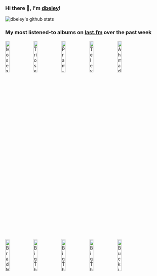 ### Hi there 👋, I'm [dbeley](https://dbeley.ovh/en)!

![dbeley's github stats](https://github-readme-stats.vercel.app/api?username=dbeley)

### My most listened-to albums on [last.fm](https://www.last.fm/user/d_beley) over the past week

[<img src='https://lastfm.freetls.fastly.net/i/u/300x300/5308611ef38df56ea955b14fc1ee46f6.jpg' width='16%' height='16%' alt='Moses Yoofee Trio - MYT'>](https://www.last.fm/music/moses%2byoofee%2btrio/myt)&nbsp;
[<img src='https://lastfm.freetls.fastly.net/i/u/300x300/400dc3c0fe064e739424f2f1bf95561b.jpg' width='16%' height='16%' alt='Triosence - Turning Points'>](https://www.last.fm/music/triosence/turning%2bpoints)&nbsp;
[<img src='https://lastfm.freetls.fastly.net/i/u/300x300/ed7d1dd540e284d41348910f1fd66393.jpg' width='16%' height='16%' alt='Pram - The Museum Of Imaginary Animals'>](https://www.last.fm/music/pram/the%2bmuseum%2bof%2bimaginary%2banimals)&nbsp;
[<img src='https://lastfm.freetls.fastly.net/i/u/300x300/a7f76fcb56c94a51ca3eefed472e88b4.jpg' width='16%' height='16%' alt='Television - Marquee Moon'>](https://www.last.fm/music/television/marquee%2bmoon)&nbsp;
[<img src='https://lastfm.freetls.fastly.net/i/u/300x300/c4946c8d3977491f912181f10bf87f9b.jpg' width='16%' height='16%' alt='Ahmad Jamal - Chamber Music Of The New Jazz'>](https://www.last.fm/music/ahmad%2bjamal/chamber%2bmusic%2bof%2bthe%2bnew%2bjazz)&nbsp;
<br>
[<img src='https://lastfm.freetls.fastly.net/i/u/300x300/537ec3ac69344140ace0d8563b3eb80b.jpg' width='16%' height='16%' alt='Brad Mehldau - Largo'>](https://www.last.fm/music/brad%2bmehldau/largo)&nbsp;
[<img src='https://lastfm.freetls.fastly.net/i/u/300x300/2ed14ef523fdca76cd3b86b8add21f8e.jpg' width='16%' height='16%' alt='Big Thief - Passional Relations'>](https://www.last.fm/music/big%2bthief/passional%2brelations)&nbsp;
[<img src='https://lastfm.freetls.fastly.net/i/u/300x300/c5ead34a6aca64a663a3ed83fadfc742.jpg' width='16%' height='16%' alt='Big Thief - Dragon New Warm Mountain I Believe in You'>](https://www.last.fm/music/big%2bthief/dragon%2bnew%2bwarm%2bmountain%2bi%2bbelieve%2bin%2byou)&nbsp;
[<img src='https://lastfm.freetls.fastly.net/i/u/300x300/140fbd4e75078c59a9a1552a8dfd1d85.jpg' width='16%' height='16%' alt='Big Thief - Masterpiece'>](https://www.last.fm/music/big%2bthief/masterpiece)&nbsp;
[<img src='https://lastfm.freetls.fastly.net/i/u/300x300/247898d5a53703a60fa6ae47bab7293b.png' width='16%' height='16%' alt='Buckingham Nicks - Buckingham Nicks'>](https://www.last.fm/music/buckingham%2bnicks/buckingham%2bnicks)&nbsp;
<br>
